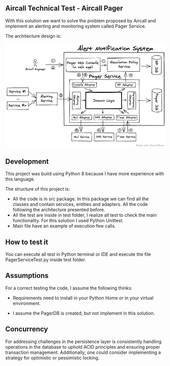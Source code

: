 ## Aircall Technical Test - Aircall Pager

With this solution we want to solve the problem proposed by Aircall and implement an alerting
and monitoring system called Pager Service.

The architecture design is:

![Architecture of the Alert Notification System](architecture-diagram.png)

## Development

This project was build using Python 8 because I have more experience with this language.

The structure of this project is: 

* All the code is in src package. In this package we can find all the classes and contain services, entities and adapters. All the code following the architecture
presented before.
* All the test are inside in test folder, I realize all test to check the main functionality. For this solution I used Python Unittest.
* Main file have an example of execution few calls.

## How to test it

You can execute all test in Python terminal or IDE and execute the file PagerServiceTest.py inside test folder.

## Assumptions

For a correct testing the code, I assume the following thinks:

* Requirements need to install in your Python Home or in your virtual environment.

* I assume the PagerDB is created, but not implement in this solution.


## Concurrency

For addressing challenges in the persistence layer is consistently handling operations in the database to uphold ACID principles and ensuring proper transaction management. Additionally, one could consider implementing a strategy for optimistic or pessimistic locking.